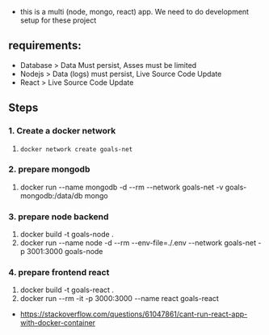 - this is a multi (node, mongo, react) app. We need to do development setup for these project

## requirements:
- Database > Data Must persist, Asses must be limited
- Nodejs > Data (logs) must persist, Live Source Code Update
- React > Live Source Code Update

## Steps

### 1. Create a docker network
1. `docker network create goals-net`

### 2. prepare mongodb
1. docker run --name mongodb -d --rm --network goals-net -v goals-mongodb:/data/db mongo

### 3. prepare node backend
1. docker build -t goals-node .
1. docker run --name node -d --rm --env-file=./.env --network goals-net -p 3001:3000 goals-node


### 4. prepare frontend react
1. docker build -t goals-react .
2. docker run --rm -it -p 3000:3000 --name react goals-react
- https://stackoverflow.com/questions/61047861/cant-run-react-app-with-docker-container